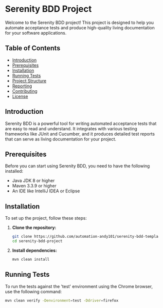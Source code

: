 # Serenity BDD Project

Welcome to the Serenity BDD project! This project is designed to help you automate acceptance tests and produce high-quality living documentation for your software applications.

## Table of Contents

- [Introduction](#introduction)
- [Prerequisites](#prerequisites)
- [Installation](#installation)
- [Running Tests](#running-tests)
- [Project Structure](#project-structure)
- [Reporting](#reporting)
- [Contributing](#contributing)
- [License](#license)

## Introduction

Serenity BDD is a powerful tool for writing automated acceptance tests that are easy to read and understand. It integrates with various testing frameworks like JUnit and Cucumber, and it produces detailed test reports that can serve as living documentation for your project.

## Prerequisites

Before you can start using Serenity BDD, you need to have the following installed:

- Java JDK 8 or higher
- Maven 3.3.9 or higher
- An IDE like IntelliJ IDEA or Eclipse

## Installation

To set up the project, follow these steps:

1. **Clone the repository:**

    ```bash
    git clone https://github.com/automation-andy101/serenity-bdd-template-project.git
    cd serenity-bdd-project
    ```

2. **Install dependencies:**

    ```bash
    mvn clean install
    ```

## Running Tests

To run the tests against the 'test' environment using the Chrome browser, use the following command:

```bash
mvn clean verify -Denvironment=test -Ddriver=firefox
